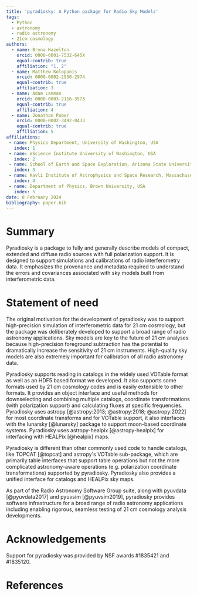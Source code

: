 ```yaml
---
title: 'pyradiosky: A Python package for Radio Sky Models'
tags:
  - Python
  - astronomy
  - radio astronomy
  - 21cm cosmology
authors:
  - name: Bryna Hazelton
    orcid: 0000-0001-7532-645X
    equal-contrib: true
    affiliation: "1, 2"
  - name: Matthew Kolopanis
    orcid: 0000-0002-2950-2974
    equal-contrib: true
    affiliation: 3
  - name: Adam Lanman
    orcid: 0000-0003-2116-3573
    equal-contrib: true
    affiliation: 4
  - name: Jonathan Pober
    orcid: 0000-0002-3492-0433
    equal-contrib: true
    affiliation: 5
affiliations:
 - name: Physics Department, University of Washington, USA
   index: 1
 - name: eScience Institute University of Washington, USA
   index: 2
 - name: School of Earth and Space Exploration, Arizona State University, USA
   index: 3
 - name: Kavli Institute of Astrophysics and Space Research, Massachusetts Institute of Technology, USA
   index: 4
 - name: Department of Physics, Brown University, USA
   index: 5
date: 8 February 2024
bibliography: paper.bib
---
```


# Summary

Pyradiosky is a package to fully and generally describe models of compact,
extended and diffuse radio sources with full polarization support. It is designed
to support simulations and calibrations of radio interferometry data.
It emphasizes the provenance and metadata required to understand the errors and
covariances associated with sky models built from interferometric data.

# Statement of need

The original motivation for the development of pyradiosky was to support
high-precision simulation of interferometric data for 21 cm cosmology, but the
package was deliberately developed to support a broad range of radio astronomy
applications. Sky models are key to the future of 21 cm analyses because
high-precision foreground subtraction has the potential to dramatically increase
the sensitivity of 21 cm instruments. High-quality sky models are also extremely
important for calibration of all radio astronomy data.

Pyradiosky supports reading in catalogs in the widely used VOTable format as
well as an HDF5 based format we developed. It also supports some formats used by
21 cm cosmology codes and is easily extensible to other formats. It provides an
object interface and useful methods for downselecting and combining multiple
catalogs, coordinate transformations (with polarization support) and calculating
fluxes at specific frequencies. Pyradiosky uses astropy [@astropy:2013;
@astropy:2018; @astropy:2022] for most coordinate transforms and for VOTable
support, it also interfaces with the lunarsky [@lunarsky] package to support
moon-based coordinate systems. Pyradiosky uses astropy-healpix [@astropy-healpix]
for interfacing with HEALPix [@healpix] maps.

Pyradiosky is different than other commonly used code to handle catalogs, like
TOPCAT [@topcat] and astropy's VOTable sub-package, which are primarily table
interfaces that support table operations but not the more complicated
astronomy-aware operations (e.g. polarization coordinate transformations)
supported by pyradiosky. Pyradiosky also provides a unified interface for
catalogs and HEALPix sky maps.

As part of the Radio Astronomy Software Group suite, along with pyuvdata
[@pyuvdata2017] and pyuvsim [@pyuvsim2019], pyradiosky provides software
infrastructure for a broad range of radio astronomy applications including
enabling rigorous, seamless testing of 21 cm cosmology analysis developments.

# Acknowledgements

Support for pyradiosky was provided by NSF awards #1835421 and #1835120.

# References
